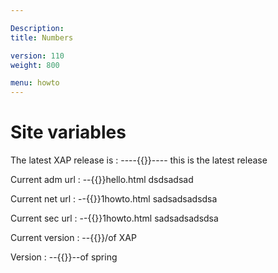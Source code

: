 ```yaml
---

Description:
title: Numbers

version: 110
weight: 800

menu: howto
---
```

 


# Site variables

The latest XAP release is : ----{{<latestxaprelease>}}---- this is the latest release


Current adm url : --{{<currentadmurl>}}hello.html dsdsadsad

Current net url : --{{<currentneturl>}}1howto.html  sadsadsadsdsa

Current sec url : --{{<currentsecurl>}}1howto.html  sadsadsadsdsa

Current version : --{{<currentversion>}}/of XAP

Version : --{{<version>}}--of spring
